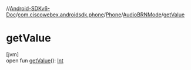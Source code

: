 //[Android-SDKv6-Doc](../../../../index.md)/[com.ciscowebex.androidsdk.phone](../../index.md)/[Phone](../index.md)/[AudioBRNMode](index.md)/[getValue](get-value.md)

# getValue

[jvm]\
open fun [getValue](get-value.md)(): [Int](https://kotlinlang.org/api/latest/jvm/stdlib/kotlin/-int/index.html)
